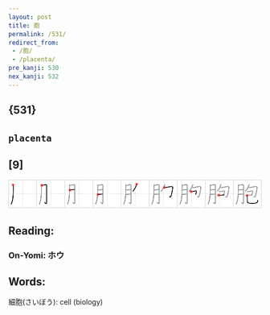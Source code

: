 ```yaml
---
layout: post
title: 胞
permalink: /531/
redirect_from:
 - /胞/
 - /placenta/
pre_kanji: 530
nex_kanji: 532
---
```


## {531}

## `placenta`

## [9]

<div class="stroke"><img src="../images/E8839E.png" /></div>

## Reading:

### On-Yomi: ホウ

## Words:

細胞(さいぼう): cell (biology)
